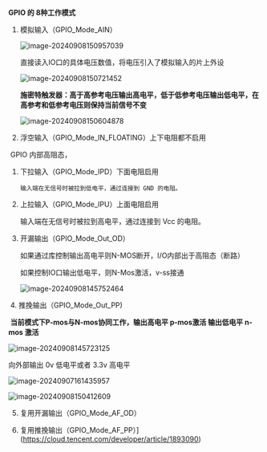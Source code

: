 **GPIO 的 8种工作模式**

1. 模拟输入（GPIO_Mode_AIN）

   ![image-20240908150957039](C:\Users\Administrator\AppData\Roaming\Typora\typora-user-images\image-20240908150957039.png)

   直接读入IO口的具体电压数值，将电压引入了模拟输入的片上外设

   ![image-20240908150721452](C:\Users\Administrator\AppData\Roaming\Typora\typora-user-images\image-20240908150721452.png)

   **施密特触发器：高于高参考电压输出高电平，低于低参考电压输出低电平，在高参考和低参考电压则保持当前信号不变**

   ![image-20240908150604878](C:\Users\Administrator\AppData\Roaming\Typora\typora-user-images\image-20240908150604878.png)

   

2. 浮空输入（GPIO_Mode_IN_FLOATING）上下电阻都不启用

​        GPIO 内部高阻态，

1. 下拉输入（GPIO_Mode_IPD）下面电阻启用

       输入端在无信号时被拉到低电平，通过连接到 GND 的电阻。

2. 上拉输入（GPIO_Mode_IPU）上面电阻启用   

      输入端在无信号时被拉到高电平，通过连接到 Vcc 的电阻。

3. 开漏输出（GPIO_Mode_Out_OD）

    如果通过库控制输出高电平则N-MOS断开，I/O内部出于高阻态（断路）

    如果控制IO口输出低电平，则N-Mos激活，v-ss接通

    ![image-20240908145752464](C:\Users\Administrator\AppData\Roaming\Typora\typora-user-images\image-20240908145752464.png)

​    4. 推挽输出（GPIO_Mode_Out_PP)

​      **当前模式下P-mos与N-mos协同工作，输出高电平 p-mos激活 输出低电平 n-mos 激活**

![image-20240908145723125](C:\Users\Administrator\AppData\Roaming\Typora\typora-user-images\image-20240908145723125.png)

向外部输出 0v 低电平或者 3.3v 高电平  

![image-20240907161435957](C:\Users\Administrator\AppData\Roaming\Typora\typora-user-images\image-20240907161435957.png)

![image-20240908150412609](C:\Users\Administrator\AppData\Roaming\Typora\typora-user-images\image-20240908150412609.png)

5. 复用开漏输出（GPIO_Mode_AF_OD）

6. 复用推挽输出（GPIO_Mode_AF_PP）](https://cloud.tencent.com/developer/article/1893090)